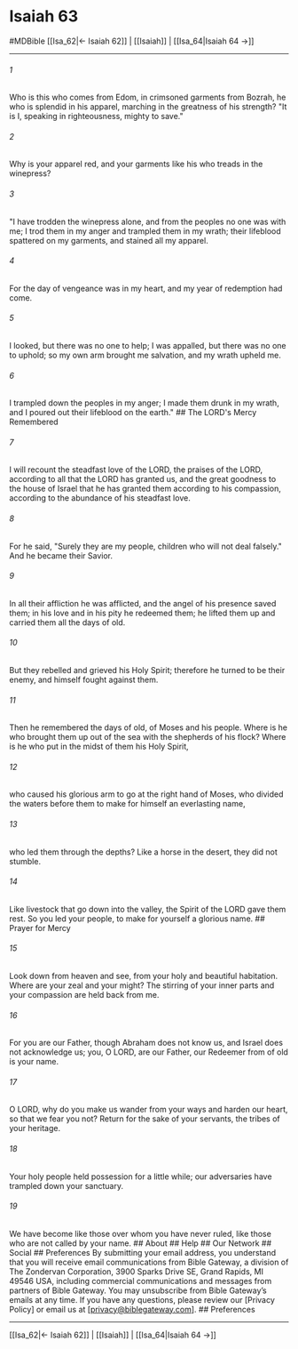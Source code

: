 # Isaiah 63
#MDBible
[[Isa_62|← Isaiah 62]] | [[Isaiah]] | [[Isa_64|Isaiah 64 →]]

***


###### 1 
Who is this who comes from Edom, in crimsoned garments from Bozrah, he who is splendid in his apparel, marching in the greatness of his strength? "It is I, speaking in righteousness, mighty to save." 

###### 2 
Why is your apparel red, and your garments like his who treads in the winepress? 

###### 3 
"I have trodden the winepress alone, and from the peoples no one was with me; I trod them in my anger and trampled them in my wrath; their lifeblood spattered on my garments, and stained all my apparel. 

###### 4 
For the day of vengeance was in my heart, and my year of redemption had come. 

###### 5 
I looked, but there was no one to help; I was appalled, but there was no one to uphold; so my own arm brought me salvation, and my wrath upheld me. 

###### 6 
I trampled down the peoples in my anger; I made them drunk in my wrath, and I poured out their lifeblood on the earth." ## The LORD's Mercy Remembered 

###### 7 
I will recount the steadfast love of the LORD, the praises of the LORD, according to all that the LORD has granted us, and the great goodness to the house of Israel that he has granted them according to his compassion, according to the abundance of his steadfast love. 

###### 8 
For he said, "Surely they are my people, children who will not deal falsely." And he became their Savior. 

###### 9 
In all their affliction he was afflicted, and the angel of his presence saved them; in his love and in his pity he redeemed them; he lifted them up and carried them all the days of old. 

###### 10 
But they rebelled and grieved his Holy Spirit; therefore he turned to be their enemy, and himself fought against them. 

###### 11 
Then he remembered the days of old, of Moses and his people. Where is he who brought them up out of the sea with the shepherds of his flock? Where is he who put in the midst of them his Holy Spirit, 

###### 12 
who caused his glorious arm to go at the right hand of Moses, who divided the waters before them to make for himself an everlasting name, 

###### 13 
who led them through the depths? Like a horse in the desert, they did not stumble. 

###### 14 
Like livestock that go down into the valley, the Spirit of the LORD gave them rest. So you led your people, to make for yourself a glorious name. ## Prayer for Mercy 

###### 15 
Look down from heaven and see, from your holy and beautiful habitation. Where are your zeal and your might? The stirring of your inner parts and your compassion are held back from me. 

###### 16 
For you are our Father, though Abraham does not know us, and Israel does not acknowledge us; you, O LORD, are our Father, our Redeemer from of old is your name. 

###### 17 
O LORD, why do you make us wander from your ways and harden our heart, so that we fear you not? Return for the sake of your servants, the tribes of your heritage. 

###### 18 
Your holy people held possession for a little while; our adversaries have trampled down your sanctuary. 

###### 19 
We have become like those over whom you have never ruled, like those who are not called by your name. ## About ## Help ## Our Network ## Social ## Preferences By submitting your email address, you understand that you will receive email communications from Bible Gateway, a division of The Zondervan Corporation, 3900 Sparks Drive SE, Grand Rapids, MI 49546 USA, including commercial communications and messages from partners of Bible Gateway. You may unsubscribe from Bible Gateway&rsquo;s emails at any time. If you have any questions, please review our [Privacy Policy] or email us at [privacy@biblegateway.com]. ## Preferences

***

[[Isa_62|← Isaiah 62]] | [[Isaiah]] | [[Isa_64|Isaiah 64 →]]

